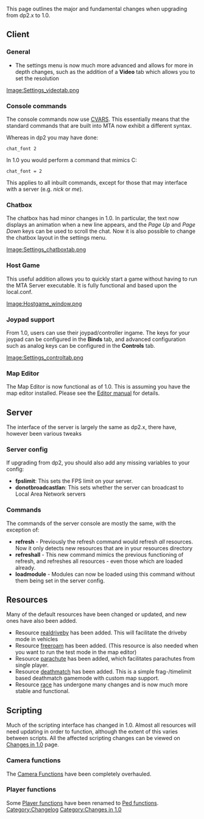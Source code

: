 This page outlines the major and fundamental changes when upgrading from dp2.x to 1.0.

Client
------

### General

-   The settings menu is now much more advanced and allows for more in depth changes, such as the addition of a **Video** tab which allows you to set the resolution

[Image:Settings\_videotab.png](/Image:Settings_videotab.png.md "wikilink")

### Console commands

The console commands now use [CVARS](/Console_Commands_and_CVars.md "wikilink"). This essentially means that the standard commands that are built into MTA now exhibit a different syntax.

Whereas in dp2 you may have done:

`chat_font 2`

In 1.0 you would perform a command that mimics C:

`chat_font = 2`

This applies to all inbuilt commands, except for those that may interface with a server (e.g. *nick* or *me*).

### Chatbox

The chatbox has had minor changes in 1.0. In particular, the text now displays an animation when a new line appears, and the *Page Up* and *Page Down* keys can be used to scroll the chat. Now it is also possible to change the chatbox layout in the settings menu.

[Image:Settings\_chatboxtab.png](/Image:Settings_chatboxtab.png.md "wikilink")

### Host Game

This useful addition allows you to quickly start a game without having to run the MTA Server executable. It is fully functional and based upon the local.conf.

[Image:Hostgame\_window.png](/Image:Hostgame_window.png.md "wikilink")

### Joypad support

From 1.0, users can use their joypad/controller ingame. The keys for your joypad can be configured in the **Binds** tab, and advanced configuration such as analog keys can be configured in the **Controls** tab.

[Image:Settings\_controltab.png](/Image:Settings_controltab.png.md "wikilink")

### Map Editor

The Map Editor is now functional as of 1.0. This is assuming you have the map editor installed. Please see the [Editor manual](/Editor.md "wikilink") for details.

Server
------

The interface of the server is largely the same as dp2.x, there have, however been various tweaks

### Server config

If upgrading from dp2, you should also add any missing variables to your config:

-   **fpslimit**: This sets the FPS limit on your server.
-   **donotbroadcastlan**: This sets whether the server can broadcast to Local Area Network servers

### Commands

The commands of the server console are mostly the same, with the exception of:

-   **refresh** - Previously the refresh command would refresh *all* resources. Now it only detects new resources that are in your resources directory
-   **refreshall** - This new command mimics the previous functioning of refresh, and refreshes all resources - even those which are loaded already.
-   **loadmodule** - Modules can now be loaded using this command without them being set in the server config.

Resources
---------

Many of the default resources have been changed or updated, and new ones have also been added.

-   Resource [realdriveby](http://community.mtasa.com/index.html?p=resources&s=details&id=57) has been added. This will facilitate the driveby mode in vehicles
-   Resource [freeroam](http://community.mtasa.com/index.html?p=resources&s=details&id=43) has been added. (This resource is also needed when you want to run the test mode in the map editor)
-   Resource [parachute](http://code.google.com/p/multitheftauto-resources/source/browse/#svn/trunk/required/parachute) has been added, which facilitates parachutes from single player.
-   Resource [deathmatch](http://multitheftauto-resources.googlecode.com/svn/trunk/optional/deathmatch) has been added. This is a simple frag-/timelimit based deathmatch gamemode with custom map support.
-   Resource [race](http://multitheftauto-resources.googlecode.com/svn/trunk/optional/race/) has undergone many changes and is now much more stable and functional.

Scripting
---------

Much of the scripting interface has changed in 1.0. Almost all resources will need updating in order to function, although the extent of this varies between scripts. All the affected scripting changes can be viewed on [Changes in 1.0](/:Category:Changes_in_1.0.md "wikilink") page.

### Camera functions

The [Camera Functions](/Server_Scripting_Functions#Camera_functions.md "wikilink") have been completely overhauled.

### Player functions

Some [Player functions](/Server_Scripting_Functions#Player_functions.md "wikilink") have been renamed to [Ped functions](/Server_Scripting_Functions#Ped_functions.md "wikilink"). [Category:Changelog](/Category:Changelog.md "wikilink") [Category:Changes in 1.0](/Category:Changes_in_1.0.md "wikilink")
